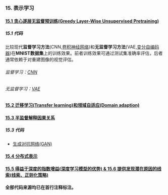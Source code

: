### 15. 表示学习

#### [15.1 贪心逐层无监督预训练(Greedy Layer-Wise Unsupervised Pretraining)](./note/src/15.表示学习.md#151-贪心逐层无监督预训练greedy-layer-wise-unsupervised-pretraining)

##### 15.1 代码

比较现代**监督学习方法**(CNN,[卷积神经网络](https://zh.wikipedia.org/zh-sg/%E5%8D%B7%E7%A7%AF%E7%A5%9E%E7%BB%8F%E7%BD%91%E7%BB%9C))和**无监督学习方法**(VAE,[变分自编码器](https://zh.wikipedia.org/wiki/%E5%8F%98%E5%88%86%E8%87%AA%E7%BC%96%E7%A0%81%E5%99%A8))在**MNIST数据集**上的训练效果。前者训练效果可通过测试集准确率评估，后者通常依赖于对重建图像的视觉评估。

###### 监督学习：[CNN](./code/MNIST_CNN.py)

###### 无监督学习：[VAE](./code/MNIST_Variational_AutoEncoder.py)

#### [15.2 迁移学习(Transfer learning)和领域自适应(Domain adaption)](./note/src/15.表示学习.md#152-迁移学习transfer-learning和领域自适应domain-adaption)

#### [15.3 半监督解释因果关系](./note/src/15.表示学习.md#153-半监督解释因果关系)

##### 15.3 代码

- [生成对抗网络(GAN)](./code/GAN.py)

#### [15.4 分布式表示](./note/src/15.表示学习.md#154-分布式表示)

#### [15.5 得益于深度的指数增益(深度学习模型的优势) & 15.6 提供发现潜在原因的线索(线索、正则化策略)](./note/src/15.表示学习.md#155-得益于深度的指数增益深度学习模型的优势--156-提供发现潜在原因的线索线索正则化策略)

**全部代码来源均已在首行注释标注。**
